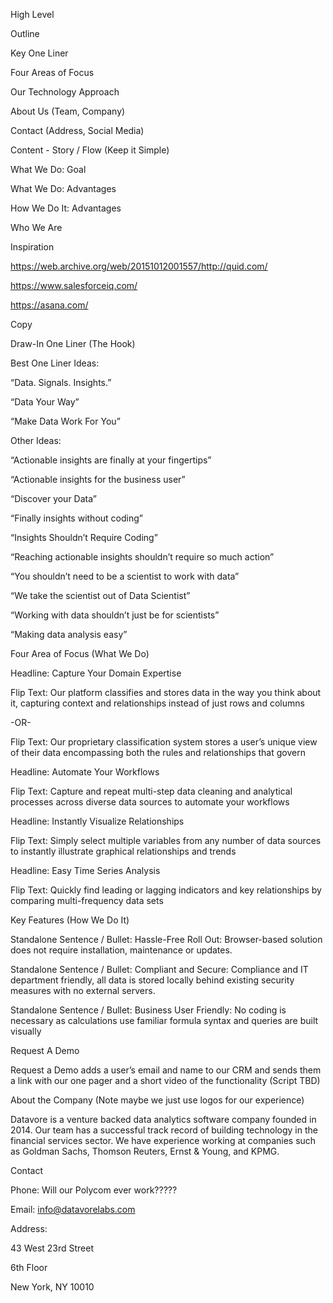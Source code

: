 High Level

Outline

Key One Liner

Four Areas of Focus

Our Technology Approach

About Us (Team, Company)

Contact (Address, Social Media)

Content - Story / Flow (Keep it Simple)

What We Do: Goal

What We Do: Advantages

How We Do It: Advantages

Who We Are

Inspiration

https://web.archive.org/web/20151012001557/http://quid.com/

https://www.salesforceiq.com/

https://asana.com/

Copy

Draw-In One Liner (The Hook)

Best One Liner Ideas:  

“Data.  Signals.  Insights.”

“Data Your Way”

“Make Data Work For You”

Other Ideas:

“Actionable insights are finally at your fingertips”

“Actionable insights for the business user”

“Discover your Data”

“Finally insights without coding”

“Insights Shouldn’t Require Coding”

“Reaching actionable insights shouldn’t require so much action”

“You shouldn’t need to be a scientist to work with data”

“We take the scientist out of Data Scientist”

“Working with data shouldn’t just be for scientists”

“Making data analysis easy”

Four Area of Focus (What We Do)

Headline:  Capture Your Domain Expertise

Flip Text:  Our platform classifies and stores data in the way you think about it, capturing context and relationships instead of just rows and columns

-OR-

Flip Text: Our proprietary classification system stores a user’s unique view of their data encompassing both the rules and relationships that govern

Headline:  Automate Your Workflows

Flip Text:  Capture and repeat multi-step data cleaning and analytical processes across diverse data sources to automate your workflows

Headline:  Instantly Visualize Relationships

Flip Text:  Simply select multiple variables from any number of data sources to instantly illustrate graphical relationships and trends

Headline:  Easy Time Series Analysis

Flip Text:  Quickly find leading or lagging indicators and key relationships by comparing multi-frequency data sets

Key Features (How We Do It)

                       

Standalone Sentence / Bullet:  Hassle-Free Roll Out:  Browser-based solution does not require installation, maintenance or updates.

Standalone Sentence / Bullet:  Compliant and Secure:  Compliance and IT department friendly, all data is stored locally behind existing security measures with no external servers.           

Standalone Sentence / Bullet:  Business User Friendly:  No coding is necessary as calculations use familiar formula syntax and queries are built visually

Request A Demo

Request a Demo adds a user’s email and name to our CRM and sends them a link with our one pager and a short video of the functionality (Script TBD)                        



About the Company (Note maybe we just use logos for our experience)

Datavore is a venture backed data analytics software company founded in 2014.  Our team has a successful track record of building technology in the financial services sector.  We have experience working at companies such as Goldman Sachs, Thomson Reuters, Ernst & Young, and KPMG.

Contact

Phone:  Will our Polycom ever work?????

Email:  info@datavorelabs.com

Address:

43 West 23rd Street

6th Floor

New York, NY 10010
